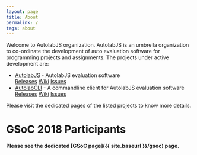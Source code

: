 ```yaml
---
layout: page
title: About
permalink: /
tags: about
---
```


Welcome to AutolabJS organization. AutolabJS is an umbrella organization to co-ordinate the development of auto evaluation software for programming projects and assignments. The projects under active development are:

* [AutolabJS](https://github.com/AutolabJS/AutolabJS) - AutolabJS evaluation software    
    [Releases]() [Wiki]() [Issues]()
* [AutolabCLI](https://github.com/AutolabJS/autolabcli) - A commandline client for AutolabJS evaluation software
    [Releases]() [Wiki]() [Issues]()

Please visit the dedicated pages of the listed projects to know more details.


# GSoC 2018 Participants #
**Please see the dedicated [GSoC page]({{ site.baseurl }}/gsoc) page.**


